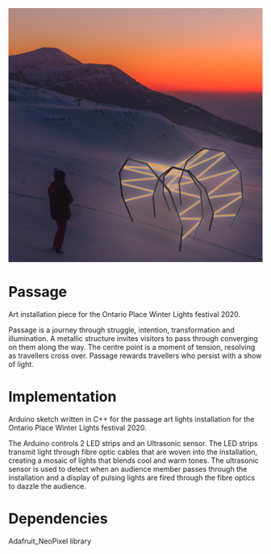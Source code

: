 ![Passage](https://raw.githubusercontent.com/aa-wong/passage/master/passage-concept-image.jpg)

# Passage
Art installation piece for the Ontario Place Winter Lights festival 2020.

Passage is a journey through struggle, intention, transformation and illumination. A metallic structure invites visitors to pass through converging on them along the way.
The centre point is a moment of tension, resolving as travellers cross over. Passage rewards travellers who persist with a show of light.

# Implementation
Arduino sketch written in C++ for the passage art lights installation for the Ontario Place Winter Lights festival 2020.

The Arduino controls 2 LED strips and an Ultrasonic sensor. The LED strips transmit light through fibre optic cables that are woven into the installation, creating a mosaic of lights that blends cool and warm tones. The ultrasonic sensor is used to detect when an audience member passes through the installation and a display of pulsing lights are fired through the fibre optics to dazzle the audience.

# Dependencies
Adafruit_NeoPixel library
